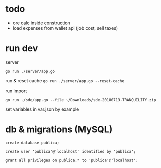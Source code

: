 # todo

- ore calc inside construction
- load expenses from wallet api (job cost, sell taxes)

# run dev
server

`go run ./server/app.go`

run & reset cache
`go run ./server/app.go --reset-cache`

run import

`go run ./sde/app.go --file ~/Downloads/sde-20180713-TRANQUILITY.zip`

set variables in var.json by example

# db & migrations (MySQL)

`create database publica;`

`create user 'publica'@'localhost' identified by 'publica';`

`grant all privileges on publica.* to 'publica'@'localhost';`
